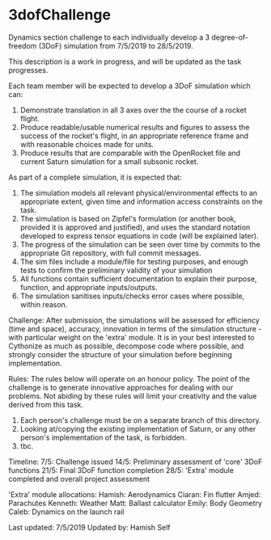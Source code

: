 # 3dofChallenge
Dynamics section challenge to each individually develop a 3 degree-of-freedom
(3DoF) simulation from 7/5/2019 to 28/5/2019.

This description is a work in progress, and will be updated as the task
progresses.

Each team member will be expected to develop a 3DoF simulation which can:
  1) Demonstrate translation in all 3 axes over the the course of a rocket
      flight.
  2) Produce readable/usable numerical results and figures to assess the success
      of the rocket's flight, in an appropriate reference frame and with
      reasonable choices made for units.
  3) Produce results that are comparable with the OpenRocket file and current
      Saturn simulation for a small subsonic rocket.


As part of a complete simulation, it is expected that:
  1) The simulation models all relevant physical/environmental effects to an
      appropriate extent, given time and information access constraints on the
      task.
  2) The simulation is based on Zipfel's formulation (or another book, provided
      it is approved and justified), and uses the standard notation developed
      to express tensor equations in code (will be explained later).
  3) The progress of the simulation can be seen over time by commits to the
      appropriate Git repository, with full commit messages.
  4) The sim files include a module/file for testing purposes, and enough tests
      to confirm the preliminary validity of your simulation
  5) All functions contain sufficient documentation to explain their purpose,
      function, and appropriate inputs/outputs.
  6) The simulation sanitises inputs/checks error cases where possible, within
      reason.


Challenge:
After submission, the simulations will be assessed for efficiency (time and
space), accuracy, innovation in terms of the simulation structure - with
particular weight on the 'extra' module.
It is in your best interested to Cythonize as much as possible, decompose code
where possible, and strongly consider the structure of your simulation before
beginning implementation.

Rules:
The rules below will operate on an honour policy. The point of the challenge is
to generate innovative approaches for dealing with our problems. Not abiding by
these rules will limit your creativity and the value derived from this task.
  1) Each person's challenge must be on a separate branch of this directory.
  2) Looking at/copying the existing implementation of Saturn, or any other
      person's implementation of the task, is forbidden.
  3) tbc.

Timeline:
7/5: Challenge issued
14/5: Preliminary assessment of 'core' 3DoF functions
21/5: Final 3DoF function completion
28/5: 'Extra' module completed and overall project assessment


'Extra' module allocations:
Hamish: Aerodynamics
Ciaran: Fin flutter
Amjed: Parachutes
Kenneth: Weather
Matt: Ballast calculator
Emily: Body Geometry
Caleb: Dynamics on the launch rail


Last updated: 7/5/2019
Updated by: Hamish Self
